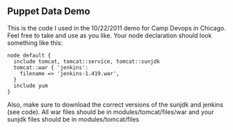## Puppet Data Demo

This is the code I used in the 10/22/2011 demo for Camp Devops in Chicago. Feel free to take and use as you like.  Your node declaration should look something like this:

    node default {
      include tomcat, tomcat::service, tomcat::sunjdk
      tomcat::war { 'jenkins':
        filename => 'jenkins-1.419.war',
      }
      include yum
    }

Also, make sure to download the correct versions of the sunjdk and jenkins (see code).  All war files should be in modules/tomcat/files/war and your sunjdk files should be in modules/tomcat/files
